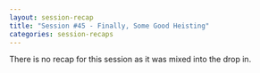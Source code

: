 ```yaml
---
layout: session-recap
title: "Session #45 - Finally, Some Good Heisting"
categories: session-recaps
---
```


There is no recap for this session as it was mixed into the drop in.

